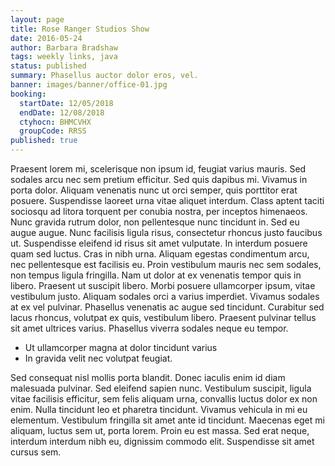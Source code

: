 ```yaml
---
layout: page
title: Rose Ranger Studios Show
date: 2016-05-24
author: Barbara Bradshaw
tags: weekly links, java
status: published
summary: Phasellus auctor dolor eros, vel.
banner: images/banner/office-01.jpg
booking:
  startDate: 12/05/2018
  endDate: 12/08/2018
  ctyhocn: BHMCVHX
  groupCode: RRSS
published: true
---
```

Praesent lorem mi, scelerisque non ipsum id, feugiat varius mauris. Sed sodales arcu nec sem pretium efficitur. Sed quis dapibus mi. Vivamus in porta dolor. Aliquam venenatis nunc ut orci semper, quis porttitor erat posuere. Suspendisse laoreet urna vitae aliquet interdum. Class aptent taciti sociosqu ad litora torquent per conubia nostra, per inceptos himenaeos. Nunc gravida rutrum dolor, non pellentesque nunc tincidunt in. Sed eu augue augue.
Nunc facilisis ligula risus, consectetur rhoncus justo faucibus ut. Suspendisse eleifend id risus sit amet vulputate. In interdum posuere quam sed luctus. Cras in nibh urna. Aliquam egestas condimentum arcu, nec pellentesque est facilisis eu. Proin vestibulum mauris nec sem sodales, non tempus ligula fringilla. Nam ut dolor at ex venenatis tempor quis in libero. Praesent ut suscipit libero. Morbi posuere ullamcorper ipsum, vitae vestibulum justo. Aliquam sodales orci a varius imperdiet. Vivamus sodales at ex vel pulvinar. Phasellus venenatis ac augue sed tincidunt. Curabitur sed lacus rhoncus, volutpat ex quis, vestibulum libero. Praesent pulvinar tellus sit amet ultrices varius. Phasellus viverra sodales neque eu tempor.

* Ut ullamcorper magna at dolor tincidunt varius
* In gravida velit nec volutpat feugiat.

Sed consequat nisl mollis porta blandit. Donec iaculis enim id diam malesuada pulvinar. Sed eleifend sapien nunc. Vestibulum suscipit, ligula vitae facilisis efficitur, sem felis aliquam urna, convallis luctus dolor ex non enim. Nulla tincidunt leo et pharetra tincidunt. Vivamus vehicula in mi eu elementum. Vestibulum fringilla sit amet ante id tincidunt. Maecenas eget mi aliquam, luctus sem ut, porta lorem. Proin eu est massa. Sed erat neque, interdum interdum nibh eu, dignissim commodo elit. Suspendisse sit amet cursus sem.
